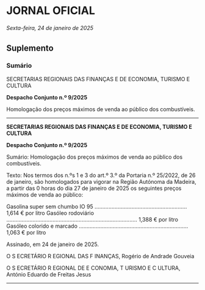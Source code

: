 # JORNAL OFICIAL

###### Sexta-feira, 24 de janeiro de 2025

## **Suplemento**

### **Sumário**

SECRETARIAS REGIONAIS DAS FINANÇAS E DE ECONOMIA,
TURISMO E CULTURA

**Despacho Conjunto n.º 9/2025**

Homologação dos preços máximos de venda ao público dos combustíveis.




---

**SECRETARIAS REGIONAIS DAS FINANÇAS E DE ECONOMIA, TURISMO E CULTURA**


**Despacho Conjunto n.º 9/2025**

Sumário:
Homologação dos preços máximos de venda ao público dos combustíveis.

Texto:
Nos termos dos n.ºs 1 e 3 do art.º 3.º da Portaria n.º 25/2022, de 26 de janeiro, são homologados para vigorar na Região
Autónoma da Madeira, a partir das 0 horas do dia 27 de janeiro de 2025 os seguintes preços máximos de venda ao público:


Gasolina super sem chumbo IO 95 ............................................................ 1,614 € por litro
Gasóleo rodoviário ..................................................................................... 1,388 € por litro
Gasóleo colorido e marcado ....................................................................... 1,063 € por litro

Assinado, em 24 de janeiro de 2025.

O S ECRETÁRIO R EGIONAL DAS F INANÇAS, Rogério de Andrade Gouveia

O S ECRETÁRIO R EGIONAL DE E CONOMIA, T URISMO E C ULTURA, António Eduardo de Freitas Jesus




---

